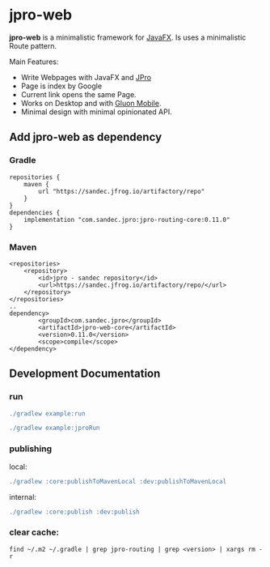 # jpro-web

**jpro-web** is a minimalistic framework for [JavaFX](https://openjfx.io/).
Is uses a minimalistic Route pattern.

Main Features:
 * Write Webpages with JavaFX and [JPro](https://www.jpro.one/)
 * Page is index by Google
 * Current link opens the same Page.
 * Works on Desktop and with [Gluon Mobile](https://gluonhq.com/products/mobile/). 
 * Minimal design with minimal opinionated API.

## Add jpro-web as dependency
### Gradle
```
repositories {
    maven {
        url "https://sandec.jfrog.io/artifactory/repo"
    }
}
dependencies {
    implementation "com.sandec.jpro:jpro-routing-core:0.11.0"
}
```
### Maven
```
<repositories>
    <repository>
        <id>jpro - sandec repository</id>
        <url>https://sandec.jfrog.io/artifactory/repo/</url>
    </repository>
</repositories>
..
dependency>
        <groupId>com.sandec.jpro</groupId>
        <artifactId>jpro-web-core</artifactId>
        <version>0.11.0</version>
        <scope>compile</scope>
</dependency>
```




## Development Documentation

### run
```gradle
./gradlew example:run
```

```gradle
./gradlew example:jproRun
```

### publishing
local:
```gradle
./gradlew :core:publishToMavenLocal :dev:publishToMavenLocal
```

internal:
```gradle
./gradlew :core:publish :dev:publish
```

### clear cache:
```
find ~/.m2 ~/.gradle | grep jpro-routing | grep <version> | xargs rm -r
```